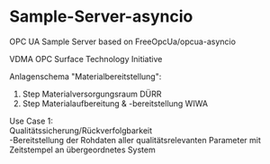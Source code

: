 # Sample-Server-asyncio

OPC UA Sample Server based on FreeOpcUa/opcua-asyncio

VDMA OPC Surface Technology Initiative

Anlagenschema "Materialbereitstellung":

1. Step Materialversorgungsraum DÜRR
2. Step Materialaufbereitung & -bereitstellung WIWA  

Use Case 1:  
Qualitätssicherung/Rückverfolgbarkeit  
-Bereitstellung der Rohdaten aller qualitätsrelevanten Parameter mit Zeitstempel an übergeordnetes System 
